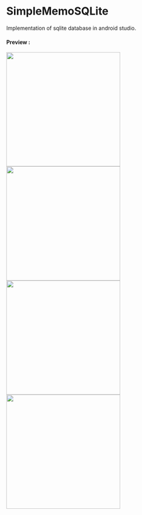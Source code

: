 # SimpleMemoSQLite
Implementation of sqlite database in android studio.<br>
<h4>Preview : </h4>
<img src='https://image.ibb.co/fwhSdz/Screen_Shot_2018_08_04_at_23_41_44.png' height='300px' widht='150px' /> <br>
<img src='https://image.ibb.co/e0SUQe/Screen_Shot_2018_08_04_at_23_10_09.png' height='300px' widht='150px' /> <br>
<img src='https://image.ibb.co/ecEyJz/Screen_Shot_2018_08_04_at_23_10_24.png' height='300px' widht='150px' /> <br>
<img src='https://image.ibb.co/n2skyz/Screen_Shot_2018_08_04_at_23_10_40.png' height='300px' widht='150px'/>
